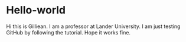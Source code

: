 # Hello-world
Hi this is Gilliean. I am a professor at Lander University. I am just testing GitHub by following the tutorial.
Hope it works fine.
